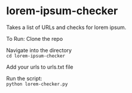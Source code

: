 # lorem-ipsum-checker
Takes a list of URLs and checks for lorem ipsum.

To Run:
Clone the repo

Navigate into the directory<br>
`cd lorem-ipsum-checker`

Add your urls to urls.txt file

Run the script:<br>
`python lorem-checker.py`

